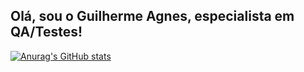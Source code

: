 ## Olá, sou o Guilherme Agnes, especialista em QA/Testes!


[![Anurag's GitHub stats](https://github-readme-stats.vercel.app/api?username=guisagnes&show_icons=true&theme=vue-dark&bg_color=273849)](https://github.com/guisagnes/github-readme-stats)
